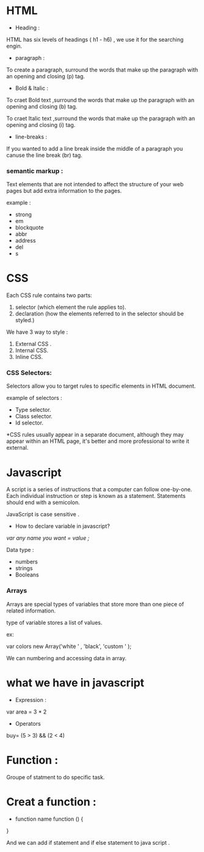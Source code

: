 # HTML

- Heading :

HTML has six levels of headings ( h1 - h6) , we use it for the searching engin.

- paragraph :

To create a paragraph, surround the words that make up the paragraph with an opening and closing (p) tag.

- Bold & Italic :

To craet Bold text ,surround the words that make up the paragraph with an opening and closing (b) tag.

To craet Italic text ,surround the words that make up the paragraph with an opening and closing (i) tag.

- line-breaks :

If you wanted to add a line break inside the middle of a paragraph you canuse the line break (br) tag.


### semantic markup :

Text elements that are not intended to affect the structure of your web pages but add extra information to the pages.

example :

* strong
* em
* blockquote
* abbr
* address
* del
* s



# CSS

 Each CSS rule contains two parts: 

 1. selector (which element the rule applies to).
 2. declaration (how the elements referred to in the selector should be styled.)


 We have 3 way to style :

 1. External CSS .
 2. Internal CSS.
 3. Inline CSS.


 ### CSS Selectors:

 Selectors allow you to target rules to specific elements in HTML document.

 example of selectors :

 - Type selector.
 - Class selector.
 - Id selector.

 *CSS rules usually appear in a separate document, although they may appear within an HTML page, it's better and more professional to write it external.


 # Javascript

A script is a series of instructions that a computer can follow one-by-one.
Each individual instruction or step is known as a statement.
Statements should end with a semicolon.

JavaScript is case sensitive .

- How to declare variable in javascript?

*var any name you want = value ;*

Data type :

* numbers
* strings
* Booleans

### Arrays

Arrays are special types of variables that store more than one piece of related information.



type of variable stores a list of values.

ex:

var colors new Array('white ' ,
'black',
'custom ' );

We can numbering and accessing data in array.




# what we have in javascript 

* Expression :

var area = 3 * 2

* Operators 

buy= (5 > 3) && (2 < 4)



# Function :

Groupe of statment to do specific task.

# Creat a function :

* function name function () {


}

And we can add if statement and if else statement to java script .






